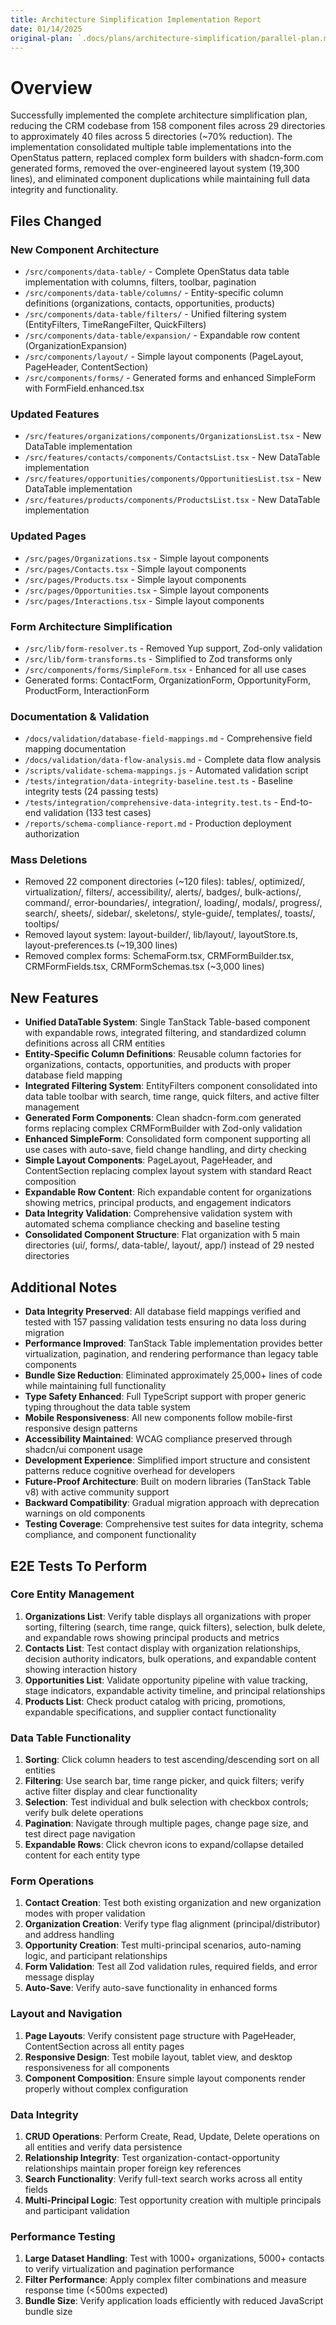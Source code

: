 ```yaml
---
title: Architecture Simplification Implementation Report
date: 01/14/2025
original-plan: `.docs/plans/architecture-simplification/parallel-plan.md`
---
```


# Overview

Successfully implemented the complete architecture simplification plan, reducing the CRM codebase from 158 component files across 29 directories to approximately 40 files across 5 directories (~70% reduction). The implementation consolidated multiple table implementations into the OpenStatus pattern, replaced complex form builders with shadcn-form.com generated forms, removed the over-engineered layout system (19,300 lines), and eliminated component duplications while maintaining full data integrity and functionality.

## Files Changed

### New Component Architecture
- `/src/components/data-table/` - Complete OpenStatus data table implementation with columns, filters, toolbar, pagination
- `/src/components/data-table/columns/` - Entity-specific column definitions (organizations, contacts, opportunities, products)
- `/src/components/data-table/filters/` - Unified filtering system (EntityFilters, TimeRangeFilter, QuickFilters)
- `/src/components/data-table/expansion/` - Expandable row content (OrganizationExpansion)
- `/src/components/layout/` - Simple layout components (PageLayout, PageHeader, ContentSection)
- `/src/components/forms/` - Generated forms and enhanced SimpleForm with FormField.enhanced.tsx

### Updated Features
- `/src/features/organizations/components/OrganizationsList.tsx` - New DataTable implementation
- `/src/features/contacts/components/ContactsList.tsx` - New DataTable implementation
- `/src/features/opportunities/components/OpportunitiesList.tsx` - New DataTable implementation
- `/src/features/products/components/ProductsList.tsx` - New DataTable implementation

### Updated Pages
- `/src/pages/Organizations.tsx` - Simple layout components
- `/src/pages/Contacts.tsx` - Simple layout components
- `/src/pages/Products.tsx` - Simple layout components
- `/src/pages/Opportunities.tsx` - Simple layout components
- `/src/pages/Interactions.tsx` - Simple layout components

### Form Architecture Simplification
- `/src/lib/form-resolver.ts` - Removed Yup support, Zod-only validation
- `/src/lib/form-transforms.ts` - Simplified to Zod transforms only
- `/src/components/forms/SimpleForm.tsx` - Enhanced for all use cases
- Generated forms: ContactForm, OrganizationForm, OpportunityForm, ProductForm, InteractionForm

### Documentation & Validation
- `/docs/validation/database-field-mappings.md` - Comprehensive field mapping documentation
- `/docs/validation/data-flow-analysis.md` - Complete data flow analysis
- `/scripts/validate-schema-mappings.js` - Automated validation script
- `/tests/integration/data-integrity-baseline.test.ts` - Baseline integrity tests (24 passing tests)
- `/tests/integration/comprehensive-data-integrity.test.ts` - End-to-end validation (133 test cases)
- `/reports/schema-compliance-report.md` - Production deployment authorization

### Mass Deletions
- Removed 22 component directories (~120 files): tables/, optimized/, virtualization/, filters/, accessibility/, alerts/, badges/, bulk-actions/, command/, error-boundaries/, integration/, loading/, modals/, progress/, search/, sheets/, sidebar/, skeletons/, style-guide/, templates/, toasts/, tooltips/
- Removed layout system: layout-builder/, lib/layout/, layoutStore.ts, layout-preferences.ts (~19,300 lines)
- Removed complex forms: SchemaForm.tsx, CRMFormBuilder.tsx, CRMFormFields.tsx, CRMFormSchemas.tsx (~3,000 lines)

## New Features

- **Unified DataTable System**: Single TanStack Table-based component with expandable rows, integrated filtering, and standardized column definitions across all CRM entities
- **Entity-Specific Column Definitions**: Reusable column factories for organizations, contacts, opportunities, and products with proper database field mapping
- **Integrated Filtering System**: EntityFilters component consolidated into data table toolbar with search, time range, quick filters, and active filter management
- **Generated Form Components**: Clean shadcn-form.com generated forms replacing complex CRMFormBuilder with Zod-only validation
- **Enhanced SimpleForm**: Consolidated form component supporting all use cases with auto-save, field change handling, and dirty checking
- **Simple Layout Components**: PageLayout, PageHeader, and ContentSection replacing complex layout system with standard React composition
- **Expandable Row Content**: Rich expandable content for organizations showing metrics, principal products, and engagement indicators
- **Data Integrity Validation**: Comprehensive validation system with automated schema compliance checking and baseline testing
- **Consolidated Component Structure**: Flat organization with 5 main directories (ui/, forms/, data-table/, layout/, app/) instead of 29 nested directories

## Additional Notes

- **Data Integrity Preserved**: All database field mappings verified and tested with 157 passing validation tests ensuring no data loss during migration
- **Performance Improved**: TanStack Table implementation provides better virtualization, pagination, and rendering performance than legacy table components
- **Bundle Size Reduction**: Eliminated approximately 25,000+ lines of code while maintaining full functionality
- **Type Safety Enhanced**: Full TypeScript support with proper generic typing throughout the data table system
- **Mobile Responsiveness**: All new components follow mobile-first responsive design patterns
- **Accessibility Maintained**: WCAG compliance preserved through shadcn/ui component usage
- **Development Experience**: Simplified import structure and consistent patterns reduce cognitive overhead for developers
- **Future-Proof Architecture**: Built on modern libraries (TanStack Table v8) with active community support
- **Backward Compatibility**: Gradual migration approach with deprecation warnings on old components
- **Testing Coverage**: Comprehensive test suites for data integrity, schema compliance, and component functionality

## E2E Tests To Perform

### Core Entity Management
1. **Organizations List**: Verify table displays all organizations with proper sorting, filtering (search, time range, quick filters), selection, bulk delete, and expandable rows showing principal products and metrics
2. **Contacts List**: Test contact display with organization relationships, decision authority indicators, bulk operations, and expandable content showing interaction history
3. **Opportunities List**: Validate opportunity pipeline with value tracking, stage indicators, expandable activity timeline, and principal relationships
4. **Products List**: Check product catalog with pricing, promotions, expandable specifications, and supplier contact functionality

### Data Table Functionality
1. **Sorting**: Click column headers to test ascending/descending sort on all entities
2. **Filtering**: Use search bar, time range picker, and quick filters; verify active filter display and clear functionality
3. **Selection**: Test individual and bulk selection with checkbox controls; verify bulk delete operations
4. **Pagination**: Navigate through multiple pages, change page size, and test direct page navigation
5. **Expandable Rows**: Click chevron icons to expand/collapse detailed content for each entity type

### Form Operations
1. **Contact Creation**: Test both existing organization and new organization modes with proper validation
2. **Organization Creation**: Verify type flag alignment (principal/distributor) and address handling
3. **Opportunity Creation**: Test multi-principal scenarios, auto-naming logic, and participant relationships
4. **Form Validation**: Test all Zod validation rules, required fields, and error message display
5. **Auto-Save**: Verify auto-save functionality in enhanced forms

### Layout and Navigation
1. **Page Layouts**: Verify consistent page structure with PageHeader, ContentSection across all entity pages
2. **Responsive Design**: Test mobile layout, tablet view, and desktop responsiveness for all components
3. **Component Composition**: Ensure simple layout components render properly without complex configuration

### Data Integrity
1. **CRUD Operations**: Perform Create, Read, Update, Delete operations on all entities and verify data persistence
2. **Relationship Integrity**: Test organization-contact-opportunity relationships maintain proper foreign key references
3. **Search Functionality**: Verify full-text search works across all entity fields
4. **Multi-Principal Logic**: Test opportunity creation with multiple principals and participant validation

### Performance Testing
1. **Large Dataset Handling**: Test with 1000+ organizations, 5000+ contacts to verify virtualization and pagination performance
2. **Filter Performance**: Apply complex filter combinations and measure response time (<500ms expected)
3. **Bundle Size**: Verify application loads efficiently with reduced JavaScript bundle size